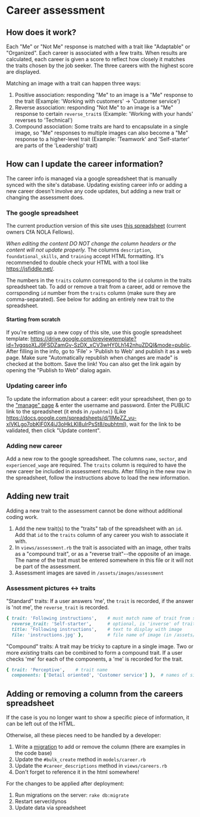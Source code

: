 # Career assessment
## How does it work?
Each "Me" or "Not Me" response is matched with a trait like "Adaptable" or "Organized". Each career is associated with a few traits. When results are calculated, each career is given a score to reflect how closely it matches the traits chosen by the job seeker. The three careers with the highest score are displayed.

Matching an image with a trait can happen three ways:
1. Positive association: responding "Me" to an image is a "Me" response to the trait (Example: 'Working with customers' -> 'Customer service')
2. Reverse association: responding "Not Me" to an image is a "Me" response to certain `reverse_trait`s (Example: 'Working with your hands' reverses to 'Technical')
3. Compound association: Some traits are hard to encapsulate in a single image, so "Me" responses to multiple images can also become a "Me" response to a higher-level trait (Example: 'Teamwork' and 'Self-starter' are parts of the 'Leadership' trait)

## How can I update the career information?
The career info is managed via a google spreadsheet that is manually synced with the site's database. Updating existing career info or adding a new career doesn't involve any code updates, but adding a new trait or changing the assessment does.

### The google spreadsheet
The current production version of this site uses [this spreadsheet](https://docs.google.com/spreadsheets/d/1lMeZZ_vu-xIVKLgo7obKlF0X4iJ3oHkLKl8uIrPsSt8) (current owners CfA NOLA Fellows).

*When editing the content DO NOT change the column headers or the content will not update properly.* The columns `description`, `	foundational_skills`, and `training` accept HTML formatting. It's recommended to double check your HTML with a tool like https://jsfiddle.net/.

The numbers in the `traits` column correspond to the `id` column in the traits spreadsheet tab. To add or remove a trait from a career, add or remove the corrsponding `id` number from the `traits` column (make sure they are comma-separated). See below for adding an entirely new trait to the spreadsheet.

#### Starting from scratch
If you're setting up a new copy of this site, use this google spreadsheet template: https://drive.google.com/previewtemplate?id=1vgqsoXLJ9FSDZamGv-SzDX_xCV3wHY0Lh142nhuZDQI&mode=public. After filling in the info, go to 'File' > 'Publish to Web' and publish it as a web page. Make sure "Automatically republish when changes are made" is checked at the bottom. Save the link! You can also get the link again by opening the "Publish to Web" dialog again.

### Updating career info
To update the information about a career: edit your spreadsheet, then go to the ["manage" page](http://workforwardnola.com/manage) & enter the username and password. Enter the PUBLIC link to the spreadsheet (it ends in `/pubhtml`) (Like https://docs.google.com/spreadsheets/d/1lMeZZ_vu-xIVKLgo7obKlF0X4iJ3oHkLKl8uIrPsSt8/pubhtml), wait for the link to be validated, then click "Update content".

### Adding new career
Add a new row to the google spreadsheet. The columns `name`, `sector`, and `experienced_wage` are required. The `traits` column is required to have the new career be included in assessment results. After filling in the new row in the spreadsheet, follow the instructions above to load the new information.

## Adding new trait
Adding a new trait to the assessment cannot be done without additional coding work.

1. Add the new trait(s) to the "traits" tab of the spreadsheet with an `id`. Add that `id` to the `traits` column of any career you wish to associate it with.
2. In `views/assessment.rb` the trait is associated with an image, other traits as a "compound trait", or as a "reverse trait"--the opposite of an image. The name of the trait must be entered somewhere in this file or it will not be part of the assessment.
3. Assessment images are saved in `/assets/images/assessment`

### Assessment pictures <-> traits
"Standard" traits:
If a user answers 'me', the `trait` is recorded, if the answer is 'not me', the `reverse_trait` is recorded.
```ruby
{ trait: 'Following instructions',    # must match name of trait from spreadsheet/database
  reverse_trait: 'Self-starter',      # optional, is 'inverse' of trait above
  title: 'Following instructions',    # text to display with image
  file: 'instructions.jpg' },         # file name of image (in /assets/images/assessment)
```
"Compound" traits:
A trait may be tricky to capture in a single image. Two or more _existing_ traits can be combined to form a compound trait. If a user checks 'me' for each of the components, a 'me' is recorded for the trait.
```ruby
{ trait: 'Perceptive',    # trait name
  components: ['Detail oriented', 'Customer service'] },  # names of simpler traits
```

## Adding or removing a column from the careers spreadsheet
If the case is you no longer want to show a specific piece of information, it can be left out of the HTML.

Otherwise, all these pieces need to be handled by a developer:
1. Write a [migration](http://sequel.jeremyevans.net/rdoc/files/doc/migration_rdoc.html) to add or remove the column (there are examples in the code base)
2. Update the `#bulk_create` method in `models/career.rb`
3. Update the `#career_descriptions` method in `views/careers.rb`
4. Don't forget to reference it in the html somewhere!

For the changes to be applied after deployment:
1. Run migrations on the server: `rake db:migrate`
2. Restart server/dynos
3. Update data via spreadsheet
